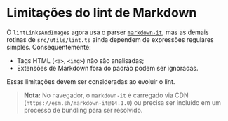 # Limitações do lint de Markdown

O `lintLinksAndImages` agora usa o parser [`markdown-it`](https://github.com/markdown-it/markdown-it),
mas as demais rotinas de `src/utils/lint.ts` ainda dependem de expressões regulares simples.
Consequentemente:

- Tags HTML (`<a>`, `<img>`) não são analisadas;
- Extensões de Markdown fora do padrão podem ser ignoradas.

Essas limitações devem ser consideradas ao evoluir o lint.

> **Nota:** No navegador, o `markdown-it` é carregado via CDN
(`https://esm.sh/markdown-it@14.1.0`) ou precisa ser incluído em um
processo de bundling para ser resolvido.
